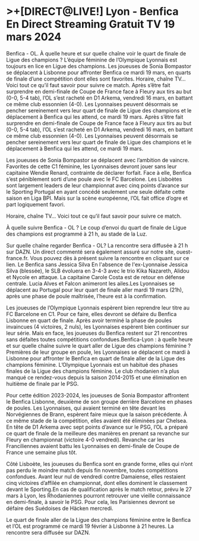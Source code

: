 <h1>>+[DIRECT@LIVE!] Lyon - Benfica En Direct Streaming Gratuit TV 19 mars 2024</h1>
Benfica - OL. À quelle heure et sur quelle chaîne voir le quart de finale de Ligue des champions ?
L’équipe féminine de l’Olympique Lyonnais est toujours en lice en Ligue des champions. Les joueuses de Sonia Bompastor se déplacent à Lisbonne pour affronter Benfica ce mardi 19 mars, en quarts de finale d’une compétition dont elles sont favorites. Horaire, chaîne TV… Voici tout ce qu’il faut savoir pour suivre ce match.	
Après s’être fait surprendre en demi-finale de Coupe de France face à Fleury aux tirs au but (0-0, 5-4 tab), l’OL s’est racheté en D1 Arkema, vendredi 16 mars, en battant ce même club essonnien (4-0). Les Lyonnaises peuvent désormais se pencher sereinement vers leur quart de finale de Ligue des champions et le déplacement à Benfica qui les attend, ce mardi 19 mars.	
Après s’être fait surprendre en demi-finale de Coupe de France face à Fleury aux tirs au but (0-0, 5-4 tab), l’OL s’est racheté en D1 Arkema, vendredi 16 mars, en battant ce même club essonnien (4-0). Les Lyonnaises peuvent désormais se pencher sereinement vers leur quart de finale de Ligue des champions et le déplacement à Benfica qui les attend, ce mardi 19 mars.

Les joueuses de Sonia Bompastor se déplacent avec l’ambition de vaincre. Favorites de cette C1 féminine, les Lyonnaises devront jouer sans leur capitaine Wendie Renard, contrainte de déclarer forfait. Face à elle, Benfica s’est péniblement sorti d’une poule avec le FC Barcelone. Les Lisboètes sont largement leaders de leur championnat avec cinq points d’avance sur le Sporting Portugal en ayant concédé seulement une seule défaite cette saison en Liga BPI. Mais sur la scène européenne, l’OL fait office d’ogre et part logiquement favori.

Horaire, chaîne TV… Voici tout ce qu’il faut savoir pour suivre ce match.

À quelle suivre Benfica - OL ?
Le coup d’envoi du quart de finale de Ligue des champions est programmé à 21 h, au stade de la Luz.

Sur quelle chaîne regarder Benfica - OL?
La rencontre sera diffusée à 21 h sur DAZN. Un direct commenté sera également assuré sur notre site, ouest-france.fr. Vous pouvez dès à présent suivre la rencontre en cliquant sur ce lien. Le Benfica sans Jessica Silva
En l'absence de l'ex-Lyonnaise Jessica Silva (blessée), le SLB évoluera en 3-4-3 avec le trio Kika Nazareth, Alidou et Nycole en attaque. La capitaine Carole Costa est de retour en défense centrale. Lucia Alves et Falcon animeront les ailes.Les Lyonnaises se déplacent au Portugal pour leur quart de finale aller mardi 19 mars (21h), après une phase de poule maîtrisée, l’heure est à la confirmation.

Les joueuses de l’Olympique Lyonnais espèrent bien reprendre leur titre au FC Barcelone en C1. Pour ce faire, elles devront se défaire du Benfica Lisbonne en quart de finale. Après avoir terminé la phase de poules invaincues (4 victoires, 2 nuls), les Lyonnaises espèrent bien continuer sur leur série. Mais en face, les joueuses du Benfica restent sur 21 rencontres sans défaites toutes compétitions confondues.Benfica-Lyon : à quelle heure et sur quelle chaîne suivre le quart aller de Ligue des champions féminine ?
Premières de leur groupe en poule, les Lyonnaises se déplacent ce mardi à Lisbonne pour affronter le Benfica en quart de finale aller de la Ligue des champions féminine. L’Olympique Lyonnais est un habitué des phases finales de la Ligue des champions féminine. Le club rhodanien n’a plus manqué ce rendez-vous depuis la saison 2014-2015 et une élimination en huitième de finale par le PSG.

Pour cette édition 2023-2024, les joueuses de Sonia Bompastor affrontent le Benfica Lisbonne, deuxième de son groupe derrière Barcelone en phases de poules. Les Lyonnaises, qui avaient terminé en tête devant les Norvégiennes de Brann, espèrent faire mieux que la saison précédente. À ce même stade de la compétition, elles avaient été éliminées par Chelsea. En tête de D1 Arkema avec sept points d’avance sur le PSG, l’OL a préparé ce quart de finale de la meilleure des manières en prenant sa revanche sur Fleury en championnat (victoire 4-0 vendredi). Revanche car les Franciliennes avaient battu les Lyonnaises en demi-finale de Coupe de France une semaine plus tôt.

Côté Lisboète, les joueuses du Benfica sont en grande forme, elles qui n’ont pas perdu le moindre match depuis fin novembre, toutes compétitions confondues. Avant leur nul de vendredi contre Damaiense, elles restaient cinq victoires d’affilée en championnat, dont elles dominent le classement devant le Sporting.En cas de qualification après le match retour, prévu le 27 mars à Lyon, les Rhodaniennes pourront retrouver une vieille connaissance en demi-finale, à savoir le PSG. Pour cela, les Parisiennes devront se défaire des Suédoises de Häcken mercredi.

Le quart de finale aller de la Ligue des champions féminine entre le Benfica et l’OL est programmé ce mardi 19 février à Lisbonne à 21 heures. La rencontre sera diffusée sur DAZN.
